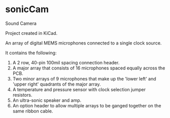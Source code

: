 # sonicCam
Sound Camera

Project created in KiCad.

An array of digital MEMS microphones connected to a single clock source. 

It contains the following:

 1. A 2 row, 40-pin 100mil spacing connection header.
 2. A major array that consists of 16 microphones spaced equally across the PCB.
 2. Two minor arrays of 9 microphones that make up the 'lower left' and 'upper right' quadrants of the major array.
 3. A temperature and pressure sensor with clock selection jumper resistors.
 4. An ultra-sonic speaker and amp.
 5. An option header to allow multiple arrays to be ganged together on the same ribbon cable.
